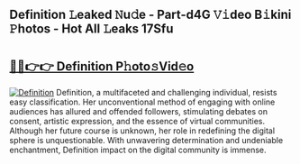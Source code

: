 ## Definition 𝙻eaked 𝙽u𝚍e - Part-d4G 𝚅𝚒deo B𝚒kini 𝙿hotos - Hot All 𝙻eaks 17Sfu

# <h2><a href="http://ld0puz.urlbe.top/?page=Definition">🔗🔗👉👉 Definition P𝚑oto𝚜Vid𝚎o</a></h2>

[![Definition](https://i.imgur.com/eBuTRDB.gif)](http://ld0puz.urlbe.top/?page=Definition)
Definition, a multifaceted and challenging individual, resists easy classification. Her unconventional method of engaging with online audiences has allured and offended followers, stimulating debates on consent, artistic expression, and the essence of virtual communities. Although her future course is unknown, her role in redefining the digital sphere is unquestionable. With unwavering determination and undeniable enchantment, Definition impact on the digital community is immense.
